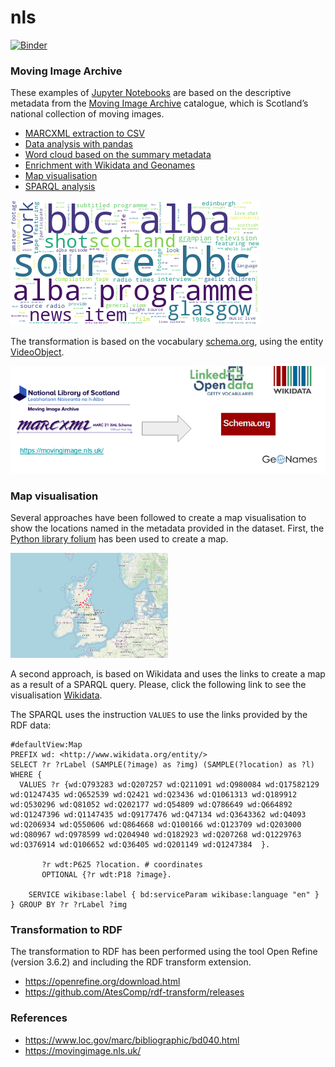 # nls

[![Binder](https://mybinder.org/badge_logo.svg)](https://mybinder.org/v2/gh/hibernator11/nls/HEAD)


### Moving Image Archive

These examples of [Jupyter Notebooks](http://jupyter.org/) are based on the descriptive metadata from the [Moving Image Archive](https://data.nls.uk/data/metadata-collections/moving-image-archive/) catalogue, which is Scotland’s national collection of moving images.

- [MARCXML extraction to CSV](https://nbviewer.org/github/hibernator11/nls/blob/master/notebooks/MovingImageArchive-DataExtraction.ipynb)
- [Data analysis with pandas](https://nbviewer.org/github/hibernator11/nls/blob/master/notebooks/MovingImageArchive-Analysis.ipynb) 
- [Word cloud based on the summary metadata](https://nbviewer.org/github/hibernator11/nls/blob/master/notebooks/MovingImageArchive-WordcloudSummary.ipynb)
- [Enrichment with Wikidata and Geonames](https://nbviewer.org/github/hibernator11/nls/blob/master/notebooks/MovingImageArchive-Enrichment.ipynb)
- [Map visualisation](https://nbviewer.org/github/hibernator11/nls/blob/master/notebooks/MovingImageArchive-GeographicLocations.ipynb)
- [SPARQL analysis](https://nbviewer.org/github/hibernator11/nls/blob/master/notebooks/MovingImageArchive-SPARQLAnalysisDataset.ipynb)


<img src="images/wordcloud.png">

The transformation is based on the vocabulary [schema.org](https://schema.org/), using the entity [VideoObject](https://schema.org/VideoObject).

<img src="images/transformationMovingImageArchive.png">


### Map visualisation
Several approaches have been followed to create a map visualisation to show the locations named in the metadata provided in the dataset. First, the [Python library folium](http://python-visualization.github.io/folium/) has been used to create a map. 

<img width="50%" src="images/map-visualisation.png">

A second approach, is based on Wikidata and uses the links to create a map as a result of a SPARQL query. Please, click the following link to see the visualisation <a href="https://w.wiki/5qa4">Wikidata</a>.

The SPARQL uses the instruction ```VALUES``` to use the links provided by the RDF data:

```
#defaultView:Map
PREFIX wd: <http://www.wikidata.org/entity/>
SELECT ?r ?rLabel (SAMPLE(?image) as ?img) (SAMPLE(?location) as ?l)
WHERE {   
  VALUES ?r {wd:Q793283 wd:Q207257 wd:Q211091 wd:Q980084 wd:Q17582129 wd:Q1247435 wd:Q652539 wd:Q2421 wd:Q23436 wd:Q1061313 wd:Q189912 wd:Q530296 wd:Q81052 wd:Q202177 wd:Q54809 wd:Q786649 wd:Q664892 wd:Q1247396 wd:Q1147435 wd:Q9177476 wd:Q47134 wd:Q3643362 wd:Q4093 wd:Q206934 wd:Q550606 wd:Q864668 wd:Q100166 wd:Q123709 wd:Q203000 wd:Q80967 wd:Q978599 wd:Q204940 wd:Q182923 wd:Q207268 wd:Q1229763 wd:Q376914 wd:Q106652 wd:Q36405 wd:Q201149 wd:Q1247384  }.

       ?r wdt:P625 ?location. # coordinates
       OPTIONAL {?r wdt:P18 ?image}.
          
    SERVICE wikibase:label { bd:serviceParam wikibase:language "en" }
} GROUP BY ?r ?rLabel ?img
```

### Transformation to RDF

The transformation to RDF has been performed using the tool Open Refine (version 3.6.2) and including the RDF transform extension.

- https://openrefine.org/download.html
- https://github.com/AtesComp/rdf-transform/releases




### References

- https://www.loc.gov/marc/bibliographic/bd040.html
- https://movingimage.nls.uk/
